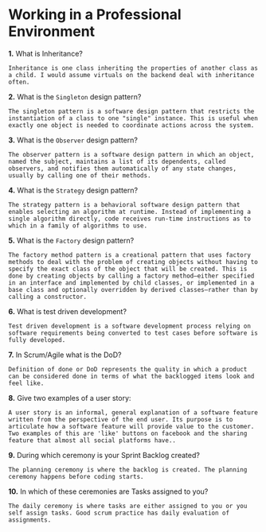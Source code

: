 # Working in a Professional Environment

**1.** What is Inheritance?
<!-- enter you answer in the space below -->
```
Inheritance is one class inheriting the properties of another class as a child. I would assume virtuals on the backend deal with inheritance often.

```
**2.** What is the `Singleton` design pattern?
<!-- enter you answer in the space below -->
```
The singleton pattern is a software design pattern that restricts the instantiation of a class to one "single" instance. This is useful when exactly one object is needed to coordinate actions across the system.

```
**3.** What is the `Observer` design pattern?
<!-- enter you answer in the space below -->
```
The observer pattern is a software design pattern in which an object, named the subject, maintains a list of its dependents, called observers, and notifies them automatically of any state changes, usually by calling one of their methods.

```
**4.** What is the `Strategy` design pattern?
<!-- enter you answer in the space below -->
```
The strategy pattern is a behavioral software design pattern that enables selecting an algorithm at runtime. Instead of implementing a single algorithm directly, code receives run-time instructions as to which in a family of algorithms to use.

```
**5.** What is the `Factory` design pattern?
<!-- enter you answer in the space below -->
```
The factory method pattern is a creational pattern that uses factory methods to deal with the problem of creating objects without having to specify the exact class of the object that will be created. This is done by creating objects by calling a factory method—either specified in an interface and implemented by child classes, or implemented in a base class and optionally overridden by derived classes—rather than by calling a constructor.

```
**6.** What is test driven development?
<!-- enter you answer in the space below -->
```
Test driven development is a software development process relying on software requirements being converted to test cases before software is fully developed.

```
**7.** In Scrum/Agile what is the DoD?
<!-- enter you answer in the space below -->
```
Definition of done or DoD represents the quality in which a product can be considered done in terms of what the backlogged items look and feel like.

```
**8.** Give two examples of a user story:
<!-- enter you answer in the space below -->
```
A user story is an informal, general explanation of a software feature written from the perspective of the end user. Its purpose is to articulate how a software feature will provide value to the customer. Two examples of this are 'like' buttons on facebook and the sharing feature that almost all social platforms have..

```
**9.** During which ceremony is your Sprint Backlog created?
<!-- enter you answer in the space below -->
```
The planning ceremony is where the backlog is created. The planning ceremony happens before coding starts.

```
**10.** In which of these ceremonies are Tasks assigned to you?
<!-- enter you answer in the space below -->
```
The daily ceremony is where tasks are either assigned to you or you self assign tasks. Good scrum practice has daily evaluation of assignments.

```